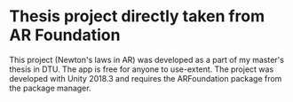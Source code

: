 # Thesis project directly taken from AR Foundation
This project (Newton's laws in AR) was developed as a part of my master's thesis in DTU. The app is free for anyone to use-extent.
The project was developed with Unity 2018.3 and requires the ARFoundation package from the package manager.
